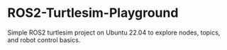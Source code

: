 # ROS2-Turtlesim-Playground
Simple ROS2 turtlesim project on Ubuntu 22.04 to explore nodes, topics, and robot control basics.
